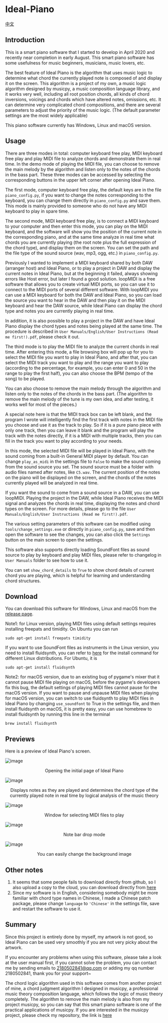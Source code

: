 # Ideal-Piano

[中文](https://github.com/Rainbow-Dreamer/Ideal-Piano/blob/master/README_cn.md)

## Introduction

This is a smart piano software that I started to develop in April 2020 and recently near completion in early August. This smart piano software has some usefulness for music beginners, musicians, music lovers, etc.

The best feature of Ideal Piano is the algorithm that uses music logic to determine what chord the currently played note is composed of and display it on the screen. This algorithm is a project of my own, a music logic algorithm designed by musicpy, a music composition language library, and it works very well, including all root position chords, all kinds of chord inversions, voicings and chords which have altered notes, omissions, etc. It can determine very complicated chord compositions, and there are several parameters to adjust the priority of the music logic. (The default parameter settings are the most widely applicable)

This piano software currently has Windows, Linux and macOS version.



## Usage

There are three modes in total: computer keyboard free play, MIDI keyboard free play and play MIDI file to analyze chords and demonstrate them in real time. In the demo mode of playing the MIDI file, you can choose to remove the main melody by the algorithm and listen only to the notes of the chords in the bass part. These three modes can be accessed by selecting the corresponding buttons in the upper left corner after opening Ideal Piano.

The first mode, computer keyboard free play, the default keys are in the file `piano_config.py`, if you want to change the notes corresponding to the keyboard, you can change them directly in `piano_config.py` and save them. This mode is mainly provided to someone who do not have any MIDI keyboard to play in spare time.

The second mode, MIDI keyboard free play, is to connect a MIDI keyboard to your computer and then enter this mode, you can play on the MIDI keyboard, and the software will show you the position of the current note in the corresponding piano, and at the same time analyze in real time what chords you are currently playing (the root note plus the full expression of the chord type), and display them on the screen. You can set the path and the file type of the sound source (wav, mp3, ogg, etc.) in `piano_config.py`.

Previously I wanted to implement a MIDI keyboard shared by both DAW (arranger host) and Ideal Piano, or to play a project in DAW and display the current notes in Ideal Piano, but at the beginning it failed, always showing errors like Host error, but later I found a good solution. loopMIDI is a free software that allows you to create virtual MIDI ports, so you can use it to connect to the MIDI ports of several different software. With loopMIDI you can use a MIDI keyboard for both the DAW and Ideal Piano, so you can load the source you want to hear in the DAW and then play it on the MIDI keyboard and hear the DAW source, while Ideal Piano can display the chord type and notes you are currently playing in real time.

In addition, it is also possible to play a project in the DAW and have Ideal Piano display the chord types and notes being played at the same time. The procedure is described in `User Manuals/English/User Instructions (Read me first!).pdf`, please check it out.

The third mode is to play the MIDI file to analyze the current chords in real time. After entering this mode, a file browsing box will pop up for you to select the MIDI file you want to play in Ideal Piano, and after that, you can select the MIDI track you want to play and the range you want to play (according to the percentage, for example, you can enter 0 and 50 in the range to play the first half), you can also choose the BPM (tempo of the song) to be played.

You can also choose to remove the main melody through the algorithm and listen only to the notes of the chords in the bass part. (The algorithm to remove the main melody of the tune is my own idea, and after testing, it works well for most of the pieces.)

A special note here is that the MIDI track box can be left blank, and the program I wrote will intelligently find the first track with notes in the MIDI file you choose and use it as the track to play. So if it is a pure piano piece with only one track, then you can leave it blank and the program will play the track with the notes directly, if it is a MIDI with multiple tracks, then you can fill in the track you want to play according to your needs.

In this mode, the selected MIDI file will be played in Ideal Piano, with the sound coming from a built-in General MIDI player by default. You can change `play_as_midi` in the settings file to `False` to make the sound coming from the sound source you set. The sound source must be a folder with audio files named after notes, like `C5.wav`. The current position of the notes on the piano will be displayed on the screen, and the chords of the notes currently played will be analyzed in real time.

If you want the sound to come from a sound source in a DAW, you can use loopMIDI. Playing the project in the DAW, while Ideal Piano receives the MIDI signal and analyzes the chords in real time, displaying the notes and chord types on the screen. For more details, please go to the file `User Manuals/English/User Instructions (Read me first!).pdf`.

The various setting parameters of this software can be modified using `tools/change_settings.exe` or directly in `piano_config.py`, save and then open the software to see the changes, you can also click the `Settings` button on the main screen to open the settings.

This software also supports directly loading SoundFont files as sound source to play by keyboard and play MIDI files, please refer to changelog in `User Manuals` folder to see how to use it.

You can set `show_chord_details` to `True` to show chord details of current chord you are playing, which is helpful for learning and understanding chord structures.



## Download

You can download this software for Windows, Linux and macOS from the [release page](https://github.com/Rainbow-Dreamer/Ideal-Piano/releases/latest).

Note1: for Linux version,  playing MIDI files using default settings requires installing freepats and timidity. On Ubuntu you can run

````
sudo apt-get install freepats timidity
````

If you want to use SoundFont files as instruments in the Linux version, you need to install fluidsynth, you can refer to [here](https://github.com/FluidSynth/fluidsynth/wiki/Download) for the install command for different Linux distributions. For Ubuntu, it is

````
sudo apt-get install fluidsynth
````

Note2: for macOS version, due to an existing bug of pygame's mixer that it cannot pause MIDI file playing on macOS, before the pygame's developers fix this bug, the default settings of playing MIDI files cannot pause for the macOS version. If you want to pause and unpause MIDI files when playing for macOS version, you can switch to use fluidsynth to play MIDI files in Ideal Piano by changing `use_soundfont` to True in the settings file, and then install fluidsynth on macOS, it is pretty easy, you can use homebrew to install fluidsynth by running this line in the terminal

``````
brew install fluidsynth
``````



## Previews

Here is a preview of Ideal Piano's screen.

![image](previews/1.jpg)

<p align="center">Opening the initial page of Ideal Piano</p

![image](previews/2.jpg)

<p align="center">Displays notes as they are played and determines the chord type of the currently played note in real time by logical analysis of the music theory</p

![image](previews/3.jpg)

<p align="center">Window for selecting MIDI files to play</p

![image](previews/4.jpg)

<p align="center">Note bar drop mode</p

![image](previews/5.jpg)

<p align="center">You can easily change the background image</p>



## Other notes

1. It seems that some people fails to download directly from github, so I also upload a copy to the cloud, you can download directly from [here](https://www.jianguoyun.com/p/DY_8cucQhPG0CBifkqYE)
2. Since my software is in English, considering somebody might be more familiar with chord type names in Chinese, I made a Chinese patch package, please change `language` to `'Chinese'` in the settings file, save and restart the software to use it.



## Summary

Since this project is entirely done by myself, my artwork is not good, so Ideal Piano can be used very smoothly if you are not very picky about the artwork.

If you encounter any problems when using this software, please take a look at the user manual first, if you cannot solve the problem, you can contact me by sending emails to 2180502841@qq.com or adding my qq number 2180502841, thank you for your support~

The chord logic algorithm used in this software comes from another project of mine, a chord judgment algorithm I designed in musicpy, a professional music theory composition language, which follows the logic of music theory completely. The algorithm to remove the main melody is also from my project musicpy, so you can say that this smart piano software is one of the practical applications of musicpy. If you are interested in the musicpy project, please check my repository, the link is [here](https://github.com/Rainbow-Dreamer/musicpy)
